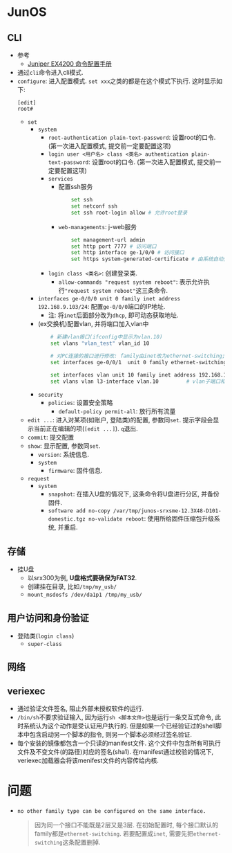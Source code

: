 # JunOS
## CLI
* 参考
    * [Juniper EX4200 命令配置手册](https://cnblogs.com/chenfuhai/p/14683296.html)
* 通过`cli`命令进入cli模式. 
* `configure`: 进入配置模式. `set xxx`之类的都是在这个模式下执行. 这时显示如下: 
    ```
    [edit]
    root# 
    ```
    * `set`
        * `system`
            * `root-authentication plain-text-password`: 设置root的口令. (第一次进入配置模式, 提交前一定要配置这项)
            * `login user <用户名> class <类名> authentication plain-text-password`: 设置root的口令. (第一次进入配置模式, 提交前一定要配置这项)
            * `services`
                * 配置ssh服务
                    ```sh
                        set ssh
                        set netconf ssh
                        set ssh root-login allow # 允许root登录
                    ```
                * `web-managements`: j-web服务
                    ```sh
                        set management-url admin
                        set http port 7777 # 访问端口
                        set http interface ge-1/0/0 # 访问接口
                        set https system-generated-certificate # 由系统自动生成X.509证书
                    ```
            * `login class <类名>`: 创建登录类. 
                * `allow-commands "request system reboot"`: 表示允许执行`"request system reboot"`这三条命令. 
        * `interfaces ge-0/0/0 unit 0 family inet address 192.168.9.103/24`: 配置`ge-0/0/0`端口的IP地址. 
            * 注: 将`inet`后面部分改为`dhcp`, 即可动态获取地址. 
        * (ex交换机)配置vlan, 并将端口加入vlan中
            ```sh
                # 新建vlan接口(ifconfig中显示为vlan.10)
                set vlans "vlan_test" vlan_id 10

                # 对PC连接的接口进行修改: family由inet改为ethernet-switching; 将其加入id为10的vlan
                set interfaces ge-0/0/1  unit 0 family ethernet-switching port-mode access vlan members 10

                set interfaces vlan unit 10 family inet address 192.168.1.1/24 # 给vlan.10接口设置网段
                set vlans vlan l3-interface vlan.10         # vlan子端口和VLAN对应起来
            ```
        * `security`
            * `policies`: 设置安全策略
                * `default-policy permit-all`: 放行所有流量
    * `edit ...`: 进入对某项(如账户, 登陆类)的配置, 参数同`set`. 提示字段会显示当前正在编辑的项(`[edit ...]`). `q`退出. 
    * `commit`: 提交配置
    * `show`: 显示配置, 参数同`set`. 
        * `version`: 系统信息. 
        * `system`
            * `firmware`: 固件信息. 
    * `request`
        * `system`
            * `snapshot`: 在插入U盘的情况下, 这条命令将U盘进行分区, 并备份固件. 
            * `software add no-copy /var/tmp/junos-srxsme-12.3X48-D101-domestic.tgz no-validate reboot`: 使用所给固件压缩包升级系统, 并重启. 

## 存储
* 挂U盘
    * 以srx300为例, **U盘格式要确保为FAT32**. 
    * 创建挂在目录, 比如`/tmp/my_usb/`
    * `mount_msdosfs /dev/da1p1 /tmp/my_usb/`


## 用户访问和身份验证
* 登陆类(`login class`)
    * `super-class`

## 网络

## veriexec
* 通过验证文件签名, 阻止外部未授权软件的运行. 
* `/bin/sh`不要求验证输入, 因为运行`sh <脚本文件>`也是运行一条交互式命令, 此时系统认为这个动作是受认证用户执行的. 但是如果一个已经验证过的shell脚本中包含启动另一个脚本的指令, 则另一个脚本必须经过签名验证. 
* 每个安装的镜像都包含一个只读的manifest文件. 这个文件中包含所有可执行文件及不变文件(的路径)对应的签名(sha1). 在manifest通过校验的情况下, veriexec加载器会将该menifest文件的内容传给内核. 

# 问题
* `no other family type can be configured on the same interface.`
    > 因为同一个接口不能既是2层又是3层. 在初始配置时, 每个接口默认的family都是`ethernet-switching`. 若要配置成`inet`, 需要先把`ethernet-switching`这条配置删掉. 